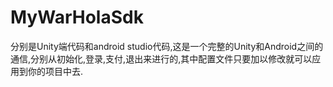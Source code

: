 # MyWarHolaSdk
分别是Unity端代码和android studio代码,这是一个完整的Unity和Android之间的通信,分别从初始化,登录,支付,退出来进行的,其中配置文件只要加以修改就可以应用到你的项目中去.

